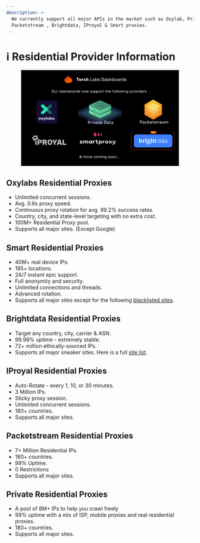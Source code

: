 ```yaml
---
description: >-
  We currently support all major APIs in the market such as Oxylab, Private ,
  Packetstream , Brightdata, IProyal & Smart proxies.
---
```


# ℹ Residential Provider Information

<figure><img src="../.gitbook/assets/Group_171 (1).jpg" alt=""><figcaption></figcaption></figure>

## **Oxylabs Residential Proxies**

* Unlimited concurrent sessions.
* Avg. 0.6s proxy speed.
* Continuous proxy rotation for avg. 99.2% success rates.
* Country, city, and state-level targeting with no extra cost.
* 100M+ Residential Proxy pool.
* Supports all major sites. (Except Google)

## **Smart Residential Proxies**

* 40M+ real device IPs.
* 195+ locations.
* 24/7 instant epic support.
* Full anonymity and security.
* Unlimited connections and threads.
* Advanced rotation.
* Supports all major sites except for the following [blacklisted sites](https://smartproxy.com/questions/do-you-have-any-blocked-sites).

## **Brightdata Residential Proxies**

* Target any country, city, carrier & ASN.
* 99.99% uptime - extremely stable.
* 72+ million ethically-sourced IPs.
* Supports all major sneaker sites. Here is a full [site list](https://supreme-conga-5d4.notion.site/Bright-data-Site-list-bc755d0dcd21468e95750c87de7c5b8a).

## **IProyal Residential Proxies**

* Auto-Rotate - every 1, 10, or 30 minutes.
* 3 Million IPs.
* Sticky proxy session.
* Unlimited concurrent sessions.
* 180+ countries.
* Supports all major sites.

## **Packetstream Residential Proxies**

* 7+ Million Residential IPs.
* 180+ countries.
* 99% Uptime.
* 0 Restrictions
* Supports all major sites.

## **Private Residential Proxies**

* A pool of 8M+ IPs to help you crawl freely
* 99% uptime with a mix of ISP, mobile proxies and real residential proxies.
* 180+ countries.
* Supports all major sites.
